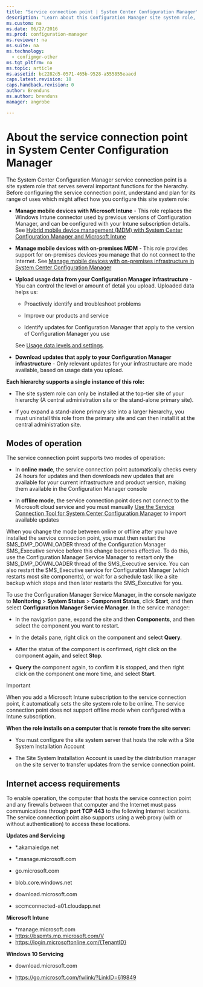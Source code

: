 ```yaml
---
title: "Service connection point | System Center Configuration Manager"
description: "Learn about this Configuration Manager site system role, and understand and plan for its range of uses."
ms.custom: na
ms.date: 06/27/2016
ms.prod: configuration-manager
ms.reviewer: na
ms.suite: na
ms.technology:
  - configmgr-other
ms.tgt_pltfrm: na
ms.topic: article
ms.assetid: bc2282d5-0571-465b-9528-a555855eaacd
caps.latest.revision: 18
caps.handback.revision: 0
author: Brendunsms.author: brendunsmanager: angrobe

---
```

# About the service connection point in System Center Configuration Manager
The System Center Configuration Manager service connection point is a site system role that serves several important functions for the hierarchy. Before configuring the service connection point, understand and plan for its range of uses which might affect how you configure this site system role:  

-   **Manage mobile devices with Microsoft Intune** - This role replaces the Windows Intune connector  used by previous versions of Configuration Manager, and can be configured with your Intune subscription details. See [Hybrid mobile device management (MDM) with System Center Configuration Manager and Microsoft Intune](../../../../mdm/plan-design/hybrid-mobile-device-management.md)  

-   **Manage mobile devices with on-premises MDM** - This role provides support for on-premises devices you manage that do not connect to the Internet. See [Manage mobile devices with on-premises infrastructure in System Center Configuration Manager](../../../../mdm/understand/manage-mobile-devices-with-on-premises-infrastructure.md)  

-   **Upload usage data from your Configuration Manager infrastructure** - You can control the level or amount of detail you upload. Uploaded data helps us:  

    -   Proactively identify and troubleshoot problems  

    -   Improve our products and service  

    -   Identify updates for Configuration Manager that apply to the version of Configuration Manager you use  

     See [Usage data levels and settings](../../../../core/servers/deploy/install/setup-reference.md#bkmk_usage).  

-   **Download updates that apply to your Configuration Manager infrastructure** - Only relevant updates for your infrastructure are made available, based on usage data you upload.  

 **Each hierarchy supports a single instance of this role:**  

-   The site system role can only be installed at the top-tier site of your hierarchy (A central administration site or the stand-alone primary site).  

-   If you expand a stand-alone primary site into a larger hierarchy, you must uninstall this role from the primary site and can then install it at the central administration site.  

##  <a name="bkmk_modes"></a> Modes of operation  
 The service connection point supports two modes of operation:  

-   In **online mode**, the service connection point automatically checks every 24 hours for updates and then downloads new updates that are available for your current infrastructure and product version, making them available in the Configuration Manager console  

-   In **offline mode**, the service connection point does not connect to the Microsoft cloud service and you must manually [Use the Service Connection Tool for System Center Configuration Manager](../../../../core/servers/manage/use-the-service-connection-tool.md) to import available updates  

When you change the mode between online or offline after you have installed the service connection point, you  must then restart the SMS_DMP_DOWNLOADER thread of the Configuration Manager SMS_Executive service before this change becomes effective.  To do this, use the Configuration Manager Service Manager to restart only the SMS_DMP_DOWNLOADER thread of the SMS_Executive service.  You can also restart the SMS_Executive service for Configuration Manager (which restarts most site components), or wait for a schedule task like a site backup which stops and then later restarts the SMS_Executive for you.  

To use the Configuration Manager Service Manager, in the console navigate to **Monitoring** > **System Status** > **Component Status**, click **Start**, and then   select **Configuration Manager Service Manager**.  In the service manager:  

-   In the navigation pane, expand the  site and then **Components**, and then select the component you want to restart.  

-   In the details pane, right click on the component and select **Query**.  

-   After the status of the component is confirmed, right click on the component again, and select **Stop**.  

-   **Query** the component again, to confirm it is stopped, and then right click on the component one more time, and select **Start**.  

> [!IMPORTANT]  
>  When you add a  Microsoft Intune subscription to the service connection point, it automatically sets the site system role to be online. The service connection point does not support offline mode when configured with a Intune subscription.  

**When the role installs on a computer that is remote from the site server:**  

-   You must configure the site system server that hosts the role with a Site System Installation Account  

-   The Site System Installation Account is used by the distribution manager on the site server to transfer updates from the service connection point.  

##  <a name="bkmk_urls"></a> Internet access requirements  
To enable operation, the computer that hosts the service connection point and any firewalls between that computer and the Internet must pass communications through **port TCP 443** to the following Internet locations. The service connection point also supports using a web proxy (with or without authentication) to access these locations.  

**Updates and Servicing**  

-   *.akamaiedge.net  

-   *.manage.microsoft.com

-   go.microsoft.com

-   blob.core.windows.net  

-   download.microsoft.com  

-   sccmconnected-a01.cloudapp.net  

**Microsoft Intune**  

-   *manage.microsoft.com  
-   https://bspmts.mp.microsoft.com/V
-   https://login.microsoftonline.com/{TenantID}


**Windows 10 Servicing**  

-   download.microsoft.com  

-   https://go.microsoft.com/fwlink/?LinkID=619849  
